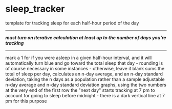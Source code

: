 # sleep_tracker
template for tracking sleep for each half-hour period of the day

**********
***must turn on iterative calculation at least up to the number of days you're tracking***
**********

mark a 1 for if you were asleep in a given half-hour interval, and it will automatically turn blue and go toward the total sleep that day - rounding is of course necessary in some instances - otherwise, leave it blank
sums the total of sleep per day, calculates an n-day average, and an n-day standard deviation, taking the n days as a population rather than a sample
adjustable n-day average and n-day standard deviation graphs, using the two numbers at the very end of the first row
the "next day" starts tracking at 7 pm to account for going to sleep before midnight - there is a dark vertical line at 7 pm for this purpose
